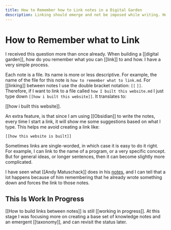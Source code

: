 ```yaml
---
title: How to Remember how to Link notes in a Digital Garden
description: Linking should emerge and not be imposed while writing. However, we would also like to minimize mistakes.
---
```


# How to Remember what to Link
I received this question more than once already. When building a [[digital garden]], how do you remember what you can [[link]] to and how. I have a very simple process. 

Each note is a file. Its name is more or less descriptive. For example, the name of the file for this note is ``how to remember what to link.md``. For [[linking]] between notes I use the double bracket notation: ``[[`` ``]]``. Therefore, if I want to link to a file called ``how I built this website.md`` I just type down ``[[how i built this website]]``. It translates to:

[[how i built this website]].

An extra feature, is that since I am using [[Obsidian]] to write the notes, every time I start a link, it will show me some suggestions based on what I type. This helps me avoid creating a link like: 

``[[how this website is built]]``

Sometimes links are single-worded, in which case it is easy to do it right. For example, I can link to the name of a program, or a very specific concept. But for general ideas, or longer sentences, then it can become slightly more complicated. 

I have seen what [[Andy Matuschack]] does in his [notes](https://notes.andymatuschak.org/About_these_notes), and I can tell that a lot happens because of him remembering that he already wrote something down and forces the link to those notes. 

## This Is Work In Progress
[[How to build links between notes]] is still [[working in progress]]. At this stage I was focusing more on creating a base set of knowledge notes and an emergent [[taxonomy]], and can revisit the status later. 